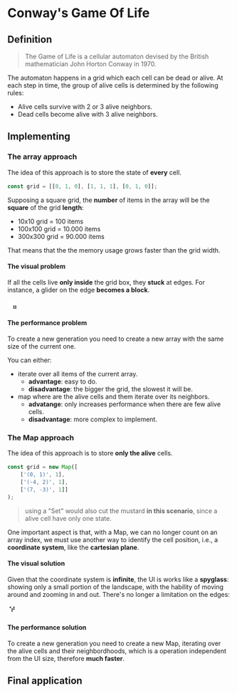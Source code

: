 # Conway's Game Of Life

## Definition

> The Game of Life is a cellular automaton devised by the British mathematician John Horton Conway in 1970.

The automaton happens in a grid which each cell can be dead or alive. At each step in time, the group of alive cells is determined by the following rules:
- Alive cells survive with 2 or 3 alive neighbors.
- Dead cells become alive with 3 alive neighbors.

## Implementing

### The array approach

The idea of this approach is to store the state of **every** cell.

```ts
const grid = [[0, 1, 0], [1, 1, 1], [0, 1, 0]];
```

Supposing a square grid, the **number** of items in the array will be the **square** of the grid **length**:
- 10x10 grid = 100 items
- 100x100 grid = 10.000 items
- 300x300 grid = 90.000 items

That means that the the memory usage grows faster than the grid width.

#### The visual problem

If all the cells live **only inside** the grid box, they **stuck** at edges. For instance, a glider on the edge **becomes a block**.

![glider transforms into block](/images/glider_to_block.gif)

#### The performance problem

To create a new generation you need to create a new array with the same size of the current one.

You can either:
- iterate over all items of the current array.
    - **advantage**: easy to do.
    - **disadvantage**: the bigger the grid, the slowest it will be.
- map where are the alive cells and them iterate over its neighbors.
    - **advatange**: only increases performance when there are few alive cells.
    - **disadvantage**: more complex to implement.

### The Map approach

The idea of this approach is to store **only the alive** cells.

```ts
const grid = new Map([
    ['(0, 1)', 1],
    ['(-4, 2)', 1],
    ['(7, -3)', 1]]
);
```

> using a "Set" would also cut the mustard **in this scenario**, since a alive cell have only one state.

One important aspect is that, with a Map, we can no longer count on an array index, we must use another way to identify the cell position, i.e., a **coordinate system**, like the **cartesian plane**.

#### The visual solution

Given that the coordinate system is **infinite**, the UI is works like a **spyglass**: showing only a small portion of the landscape, with the hability of moving around and zooming in and out.
There's no longer a limitation on the edges:

![glider slipping away](/images/glider_away.gif)

#### The performance solution

To create a new generation you need to create a new Map, iterating over the alive cells and their neighbordhoods, which is a operation independent from the UI size, therefore **much faster**.

## Final application
